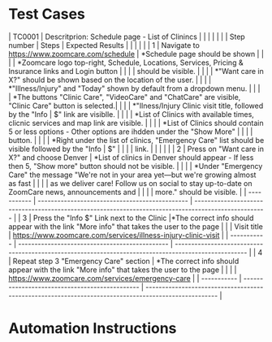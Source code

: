 # Test Cases

| TC0001      | Descritprion: Schedule page - List of Clinincs |                                                                                                      |
|             |                                                |                                                                                                      |
| Step number | Steps                                          | Expected Results                                                                                     | 
|             |                                                |                                                                                                      |
| 1           | Navigate to https://www.zoomcare.com/schedule  | *Schedule page should be shown                                                                       |
|             |                                                | *Zoomcare logo top-right, Schedule, Locations, Services, Pricing & Insurance links and Login button  |
|             |                                                |  should be visible.                                                                                  |
|             |                                                | *"Want care in X?" should be shown based on the location of the user.                                |
|             |                                                | *"Illness/Injury" and "Today" shown by default from a dropdown menu.                                 |
|             |                                                | *The buttons "Clinic Care", "VideoCare" and "ChatCare" are visible, "Clinic Care" button is selected.|
|             |                                                | *"Ilness/Injury Clinic visit title, followed by the "Info | $" link are visiblle.                    |
|             |                                                | *List of Clinics with available times, clicnic services and map link are visible.                    |
|             |                                                | *List of Clinics should contain 5 or less options - Other options are ihdden under the "Show More"   |
|             |                                                |  button.                                                                                             |
|             |                                                | *Right under the list of clinics, "Emergency Care" list should be visible followed by the "Info | $" |  |             |                                                |  link.                                                                                               |
|             |                                                |                                                                                                      |
| 2           | Press on "Want care in X?" and choose Denver   | *List of clinics in Denver should appear - If less then 5, "Show more" button should not be visible. |
|             |                                                | *Under "Emergency Care" the message "We're not in your area yet—but we're growing almost as fast     |
|             |                                                |  as we deliver care! Follow us on social to stay up-to-date on ZoomCare news, announcements and      |
|             |                                                |  more." should be visible.                                                                           | 
| ----------- | ---------------------------------------------- | ---------------------------------------------------------------------------------------------------- |
| 3           | Press the "Info $" Link next to the Clinic   |*The correct info should appear with the link "More info" that takes the user to the page             |
|             | Visit title                                    |  https://www.zoomcare.com/services/illness-injury-clinic-visit                                       |
| ----------- | ---------------------------------------------- | ---------------------------------------------------------------------------------------------------- |
| 4           | Repeat step 3 "Emergency Care" section         | *The correct info should appear with the link "More info" that takes the user to the page            |
|             |                                                | https://www.zoomcare.com/services/emergency-care                                                     |
| ----------- | ---------------------------------------------- | ---------------------------------------------------------------------------------------------------- |



# Automation Instructions
